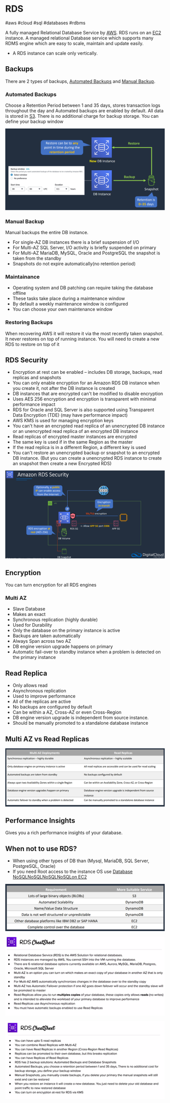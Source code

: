 # RDS
#aws #cloud #sql #databases #rdbms

A fully managed Relational Database Service by [AWS](Cloud%20Computing/AWS/AWS.md). RDS runs on an [EC2](Cloud%20Computing/AWS/Compute/EC2.md) instance.  A managed relational Database service which supports many RDMS engine which are easy to scale, maintain and update easily.

- A RDS instance can scale only vertically.


## Backups
There are 2 types of backups, [Automated Backups](#Automated%20Backups) and [Manual Backup](Cloud%20Computing/AWS/Databases/RDS.md#Manual%20Backup).

### Automated Backups
Choose a Retention Period between 1 and 35 days, stores transaction logs throughout the day and Automated backups are enabled by default. All data is stored in [S3](Cloud%20Computing/AWS/Storage/S3.md). There is no additional charge for backup storage. You can define your backup window

![](Attachments/Pasted%20image%2020230322222905.png)

### Manual Backup
Manual backups the entire DB instance.
- For single-AZ DB instances there is a brief suspension of I/O
- For Multi-AZ SQL Server, I/O activity is briefly suspended on primary
- For Multi-AZ MariaDB, MySQL, Oracle and PostgreSQL the snapshot is taken from the standby
- Snapshots do not expire automatically(no retention period)


### Maintainance

- Operating system and DB patching can require taking the database offline
- These tasks take place during a maintenance window
- By default a weekly maintenance window is configured
- You can choose your own maintenance window


### Restoring Backups

When recovering AWS it will restore it via the most recently taken snapshot.
It never restores on top of running instance.
You will need to create a new RDS to restore on top of it


## RDS Security

- Encryption at rest can be enabled – includes DB storage, backups, read replicas and snapshots
- You can only enable encryption for an Amazon RDS DB instance when you create it, not after the DB instance is created
- DB instances that are encrypted can't be modified to disable encryption
- Uses AES 256 encryption and encryption is transparent with minimal performance impact
- RDS for Oracle and SQL Server is also supported using Transparent Data Encryption (TDE) (may have performance impact)
-  AWS KMS is used for managing encryption keys
- You can't have an encrypted read replica of an unencrypted DB instance or an unencrypted read replica of an encrypted DB instance
- Read replicas of encrypted master instances are encrypted
- The same key is used if in the same Region as the master
- If the read replica is in a different Region, a different key is used
- You can't restore an unencrypted backup or snapshot to an encrypted DB instance. (But you can create a unencrypted RDS instance to create an snapshot then create a new Encrypted RDS)

![](Attachments/Pasted%20image%2020230322223157.png)

## Encryption

You can turn encryption for all RDS engines


### Multi AZ
- Slave Database
- Makes an exact 
- Synchronous replication (highly durable)
- Used for Durability
- Only the database on the primary instance is active
- Backups are taken automatically
- Always Span across two AZ
- DB engine version upgrade happens on primary
- Automatic fail-over to standby instance when a problem is detected on the primary instance

## Read Replica

- Only allows read
- Asynchronous replication
- Used to improve performance
- All of the replicas are active
- No backups are configured by default
- Can be within a AZ, Cross-AZ or even Cross-Region
- DB engine version upgrade is independent from source instance.
- Should be manually promoted to a standalone database instance


## Multi AZ vs Read Replicas
![](Attachments/Pasted%20image%2020230322222616.png)


## Performance Insights
Gives you a rich performance insights of your database.




## When not to use RDS?
- When using other types of DB than (Mysql, MariaDB, SQL Server, PostgreSQL, Oracle)
- If you need Root access to the instance OS use [Database NoSQLNoSQLNoSQLNoSQLon EC2](Database%20NoSQLNoSQLNoSQLNoSQLon%20EC2)

![](Attachments/Pasted%20image%2020230322225104.png)



![Pasted image 20220724010918](Attachments/Pasted%20image%2020220724010918.png)

![Pasted image 20220724011034](Attachments/Pasted%20image%2020220724011034.png)

